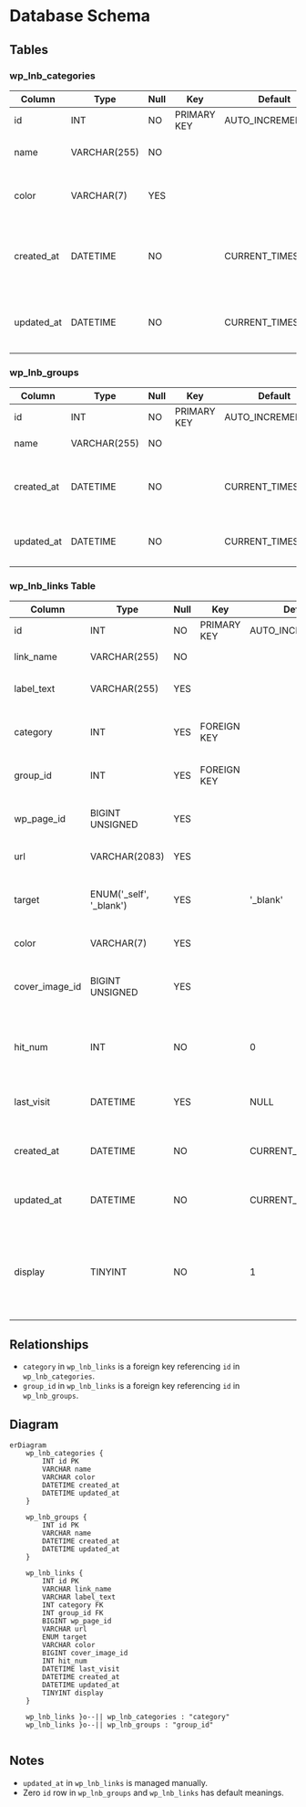 # Database Schema
## Tables
### wp_lnb_categories

| Column     | Type         | Null | Key         | Default           | Description                                   |
|------------|--------------|------|-------------|-------------------|-----------------------------------------------|
| id         | INT          | NO   | PRIMARY KEY | AUTO_INCREMENT    | Category ID                                   |
| name       | VARCHAR(255) | NO   |             |                   | Name of the category                          |
| color      | VARCHAR(7)   | YES  |             |                   | Hex code for category color                   |
| created_at | DATETIME     | NO   |             | CURRENT_TIMESTAMP | Timestamp for when the category was created   |
| updated_at | DATETIME     | NO   |             | CURRENT_TIMESTAMP | Timestamp for the last update to the category |

### wp_lnb_groups

| Column     | Type         | Null | Key         | Default           | Description                                |
|------------|--------------|------|-------------|-------------------|--------------------------------------------|
| id         | INT          | NO   | PRIMARY KEY | AUTO_INCREMENT    | Group ID                                   |
| name       | VARCHAR(255) | NO   |             |                   | Name of the group                          |
| created_at | DATETIME     | NO   |             | CURRENT_TIMESTAMP | Timestamp for when the group was created   |
| updated_at | DATETIME     | NO   |             | CURRENT_TIMESTAMP | Timestamp for the last update to the group |

### wp_lnb_links Table

| Column         | Type                    | Null | Key         | Default           | Description                                                                         |
|----------------|-------------------------|------|-------------|-------------------|-------------------------------------------------------------------------------------|
| id             | INT                     | NO   | PRIMARY KEY | AUTO_INCREMENT    | Unique ID for each link                                                             |
| link_name      | VARCHAR(255)            | NO   |             |                   | Name of the link                                                                    |
| label_text     | VARCHAR(255)            | YES  |             |                   | Label text displayed for the link                                                   |
| category       | INT                     | YES  | FOREIGN KEY |                   | Category ID linking to the categories table                                         |
| group_id       | INT                     | YES  | FOREIGN KEY |                   | Group ID linking to the groups table                                                |
| wp_page_id     | BIGINT UNSIGNED         | YES  |             |                   | ID of the associated WordPress page                                                 |
| url            | VARCHAR(2083)           | YES  |             |                   | The URL of the link                                                                 |
| target         | ENUM('_self', '_blank') | YES  |             | '_blank'          | Specifies if the link opens in the same or new tab                                  |
| color          | VARCHAR(7)              | YES  |             |                   | Hex code for link color                                                             |
| cover_image_id | BIGINT UNSIGNED         | YES  |             |                   | WordPress asset (attachment) ID for cover image                                     |
| hit_num        | INT                     | NO   |             | 0                 | Number of times the link has been accessed                                          |
| last_visit     | DATETIME                | YES  |             | NULL              | Date and time of the most recent visit                                              |
| created_at     | DATETIME                | NO   |             | CURRENT_TIMESTAMP | Timestamp for when the link was created                                             |
| updated_at     | DATETIME                | NO   |             | CURRENT_TIMESTAMP | Timestamp for the last update to the link                                           |
| display        | TINYINT                 | NO   |             | 1                 | Display option for the link: 1 = "Name and Link(s)", 0 = "Name only", -1 = "Hidden" |

## Relationships

- `category` in `wp_lnb_links` is a foreign key referencing `id` in `wp_lnb_categories`.
- `group_id` in `wp_lnb_links` is a foreign key referencing `id` in `wp_lnb_groups`.

## Diagram

```mermaid
erDiagram
    wp_lnb_categories {
        INT id PK
        VARCHAR name
        VARCHAR color
        DATETIME created_at
        DATETIME updated_at
    }
    
    wp_lnb_groups {
        INT id PK
        VARCHAR name
        DATETIME created_at
        DATETIME updated_at
    }
    
    wp_lnb_links {
        INT id PK
        VARCHAR link_name
        VARCHAR label_text
        INT category FK
        INT group_id FK
        BIGINT wp_page_id
        VARCHAR url
        ENUM target
        VARCHAR color
        BIGINT cover_image_id
        INT hit_num
        DATETIME last_visit
        DATETIME created_at
        DATETIME updated_at
        TINYINT display
    }

    wp_lnb_links }o--|| wp_lnb_categories : "category"
    wp_lnb_links }o--|| wp_lnb_groups : "group_id"


```
## Notes
- `updated_at` in `wp_lnb_links` is managed manually.
- Zero `id` row in `wp_lnb_groups` and `wp_lnb_links` has default meanings.